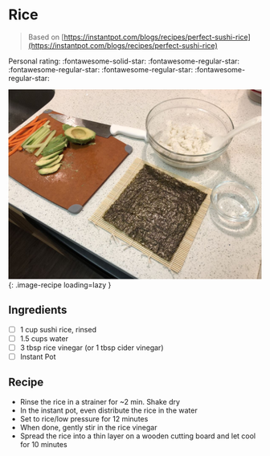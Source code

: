 # Rice

> Based on [https://instantpot.com/blogs/recipes/perfect-sushi-rice](https://instantpot.com/blogs/recipes/perfect-sushi-rice)

<!-- {cts} rating=1; (User can specify rating on scale of 1-5) -->

Personal rating: :fontawesome-solid-star: :fontawesome-regular-star: :fontawesome-regular-star: :fontawesome-regular-star: :fontawesome-regular-star:

<!-- {cte} -->

<!-- {cts} name_image=_rice.jpg; (User can specify image name) -->

![_rice.jpg](./_rice.jpg){: .image-recipe loading=lazy }

<!-- {cte} -->

## Ingredients

- [ ] 1 cup sushi rice, rinsed
- [ ] 1.5 cups water
- [ ] 3 tbsp rice vinegar (or 1 tbsp cider vinegar)
- [ ] Instant Pot

## Recipe

- Rinse the rice in a strainer for ~2 min. Shake dry
- In the instant pot, even distribute the rice in the water
- Set to rice/low pressure for 12 minutes
- When done, gently stir in the rice vinegar
- Spread the rice into a thin layer on a wooden cutting board and let cool for 10 minutes

